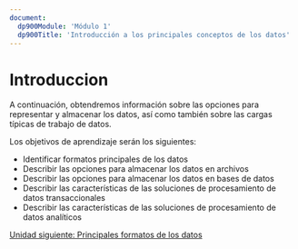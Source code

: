 ```yaml
---
document:
  dp900Module: 'Módulo 1'
  dp900Title: 'Introducción a los principales conceptos de los datos'
---
```


# Introduccion

A continuación, obtendremos información sobre las opciones para representar y almacenar los datos, así como también sobre las cargas típicas de trabajo de datos.

Los objetivos de aprendizaje serán los siguientes:

* Identificar formatos principales de los datos
* Describir las opciones para almacenar los datos en archivos
* Describir las opciones para almacenar los datos en bases de datos
* Describir las características de las soluciones de procesamiento de datos transaccionales
* Describir las características de las soluciones de procesamiento de datos analíticos

[Unidad siguiente: Principales formatos de los datos](02-data-formats.md)
